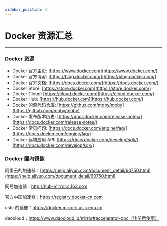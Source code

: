 ```yaml
---
sidebar_position: 6
---
```

# Docker 资源汇总

---

### Docker 资源

* Docker 官方主页: [https://www.docker.com](https://www.docker.com/)
* Docker 官方博客: [https://blog.docker.com/](https://blog.docker.com/)
* Docker 官方文档: [https://docs.docker.com/](https://docs.docker.com/)
* Docker Store: [https://store.docker.com](https://store.docker.com/)
* Docker Cloud: [https://cloud.docker.com](https://cloud.docker.com/)
* Docker Hub: [https://hub.docker.com](https://hub.docker.com/)
* Docker 的源代码仓库: [https://github.com/moby/moby](https://github.com/moby/moby)
* Docker 发布版本历史: [https://docs.docker.com/release-notes/](https://docs.docker.com/release-notes/)
* Docker 常见问题: [https://docs.docker.com/engine/faq/](https://docs.docker.com/engine/faq/)
* Docker 远端应用 API: [https://docs.docker.com/develop/sdk/](https://docs.docker.com/develop/sdk/)

### Docker 国内镜像

阿里云的加速器：[https://help.aliyun.com/document_detail/60750.html](https://help.aliyun.com/document_detail/60750.html)

网易加速器：http://hub-mirror.c.163.com

官方中国加速器：https://registry.docker-cn.com

ustc 的镜像：https://docker.mirrors.ustc.edu.cn

daocloud：https://www.daocloud.io/mirror#accelerator-doc（注册后使用）
